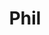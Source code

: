 ---
pid: PT290
title: Phil
location_transcription: movie theater
zipcode: '19134'
outside_phl: 
neighborhood: Port Richmond
age: '8'
age_range: 6-13
instagram: 
image_file_name: PT_290.jpg
proposal_transcription: "[Phila?]"
topic: Philadelphia
topic_summary: '0'
type: Film
keywords_other: 
credit: Lillian
image_labels: 
twitter: 
facebook: 
permalink: "/monuments/pt290/"
layout: item-page
---
